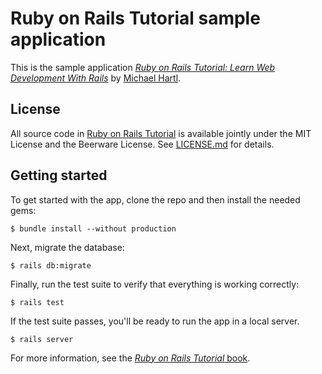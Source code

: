 # Ruby on Rails Tutorial sample application

This is the sample application
[*Ruby on Rails Tutorial:
Learn Web Development With Rails*](http://www.railstutorial.org/)
by [Michael Hartl](http://michaelhartl.com/).

## License
All source code in [Ruby on Rails Tutorial](http://railstutorial.org/)
is available jointly under the MIT License and the Beerware License. See
[LICENSE.md](LICENSE.md) for details.

## Getting started
To get started with the app, clone the repo and then install the needed gems:
```
$ bundle install --without production
```
Next, migrate the database:
```
$ rails db:migrate
```
Finally, run the test suite to verify that everything is working correctly:
```
$ rails test
```
If the test suite passes, you'll be ready to run the app in a local server.
```
$ rails server
```
For more information, see the
[*Ruby on Rails Tutorial* book](http://railstutorial/book).